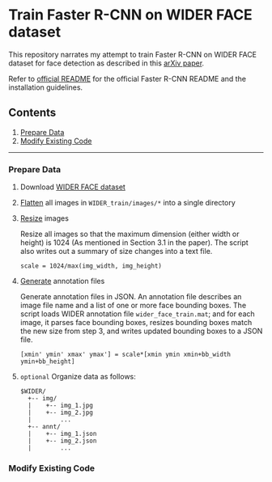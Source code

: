 # Train Faster R-CNN on WIDER FACE dataset

This repository narrates my attempt to train Faster R-CNN on WIDER FACE dataset for face detection as described in this [arXiv paper](https://arxiv.org/abs/1606.03473).

Refer to [official README](./README_official.md) for the official Faster R-CNN README and the installation guidelines.

## Contents
1. [Prepare Data](#prepare-data)
2. [Modify Existing Code](#modify-existing-code)

---

### Prepare Data

1. Download [WIDER FACE dataset](http://mmlab.ie.cuhk.edu.hk/projects/WIDERFace/)
2. [Flatten](./scripts/flatten.py) all images in `WIDER_train/images/*` into a single directory
3. [Resize](./scripts/resize.sh) images
   
   Resize all images so that the maximum dimension (either width or height) is 1024 (As mentioned in Section 3.1 in the paper). The script also writes out a summary of size changes into a text file.

   `scale = 1024/max(img_width, img_height)`
4. [Generate](./scripts/generate_annotations.m) annotation files
  
    Generate annotation files in JSON. An annotation file describes an image file name and a list of one or more face bounding boxes. The script loads WIDER annotation file `wider_face_train.mat`; and for each image, it parses face bounding boxes, resizes bounding boxes match the new size from step 3, and writes updated bounding boxes to a JSON file.
   
    `[xmin' ymin' xmax' ymax'] = scale*[xmin ymin xmin+bb_width ymin+bb_height]`

5. `optional` Organize data as follows:
   
    ```
    $WIDER/
      +-- img/
      |    +-- img_1.jpg
      |    +-- img_2.jpg
      |        ...
      +-- annt/
      |    +-- img_1.json
      |    +-- img_2.json
      |        ...
   ```
      

### Modify Existing Code



